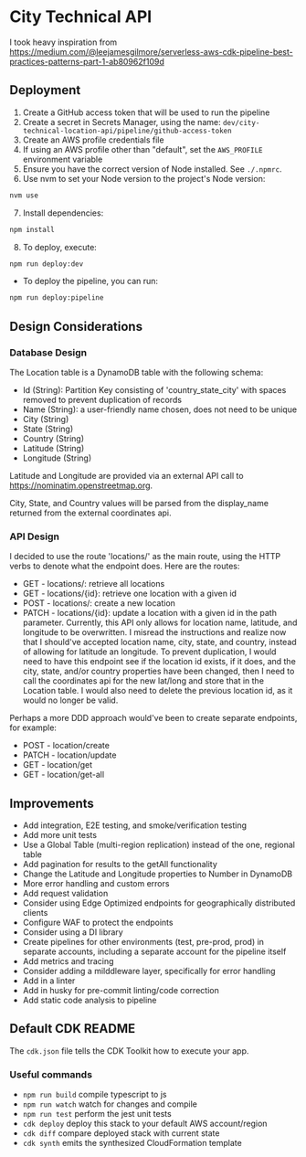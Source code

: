 # City Technical API

I took heavy inspiration from https://medium.com/@leejamesgilmore/serverless-aws-cdk-pipeline-best-practices-patterns-part-1-ab80962f109d

## Deployment

1. Create a GitHub access token that will be used to run the pipeline
2. Create a secret in Secrets Manager, using the name: `dev/city-technical-location-api/pipeline/github-access-token`
3. Create an AWS profile credentials file
4. If using an AWS profile other than "default", set the `AWS_PROFILE` environment variable
5. Ensure you have the correct version of Node installed. See `./.npmrc`.
6. Use nvm to set your Node version to the project's Node version:
```bash
nvm use
```
7. Install dependencies:
```bash
npm install
```
8. To deploy, execute:
```bash
npm run deploy:dev
```

- To deploy the pipeline, you can run:
```bash
npm run deploy:pipeline
```

## Design Considerations

### Database Design

The Location table is a DynamoDB table with the following schema:

- Id (String): Partition Key consisting of 'country_state_city' with spaces removed to prevent duplication of records
- Name (String): a user-friendly name chosen, does not need to be unique
- City (String)
- State (String)
- Country (String)
- Latitude (String)
- Longitude (String)

Latitude and Longitude are provided via an external API call to  https://nominatim.openstreetmap.org.

City, State, and Country values will be parsed from the display_name returned from the external coordinates api.

### API Design

I decided to use the route 'locations/' as the main route, using the HTTP verbs to denote what the endpoint does. Here are the routes:

- GET   - locations/: retrieve all locations
- GET   - locations/{id}: retrieve one location with a given id
- POST  - locations/: create a new location
- PATCH - locations/{id}: update a location with a given id in the path parameter. Currently, this API only allows for location name, latitude, and longitude to be overwritten. I misread the instructions and realize now that I should've accepted location name, city, state, and country, instead of allowing for latitude an longitude. To prevent duplication, I would need to have this endpoint see if the location id exists, if it does, and the city, state, and/or country properties have been changed, then I need to call the coordinates api for the new lat/long and store that in the Location table. I would also need to delete the previous location id, as it would no longer be valid.

Perhaps a more DDD approach would've been to create separate endpoints, for example:

- POST  - location/create
- PATCH - location/update
- GET   - location/get
- GET   - location/get-all

## Improvements

- Add integration, E2E testing, and smoke/verification testing
- Add more unit tests
- Use a Global Table (multi-region replication) instead of the one, regional table
- Add pagination for results to the getAll functionality
- Change the Latitude and Longitude properties to Number in DynamoDB
- More error handling and custom errors
- Add request validation
- Consider using Edge Optimized endpoints for geographically distributed clients
- Configure WAF to protect the endpoints
- Consider using a DI library
- Create pipelines for other environments (test, pre-prod, prod) in separate accounts, including a separate account for the pipeline itself
- Add metrics and tracing
- Consider adding a milddleware layer, specifically for error handling
- Add in a linter
- Add in husky for pre-commit linting/code correction
- Add static code analysis to pipeline

## Default CDK README

The `cdk.json` file tells the CDK Toolkit how to execute your app.

### Useful commands

* `npm run build`   compile typescript to js
* `npm run watch`   watch for changes and compile
* `npm run test`    perform the jest unit tests
* `cdk deploy`      deploy this stack to your default AWS account/region
* `cdk diff`        compare deployed stack with current state
* `cdk synth`       emits the synthesized CloudFormation template
